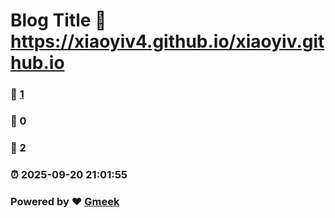 # Blog Title :link: https://xiaoyiv4.github.io/xiaoyiv.github.io 
### :page_facing_up: [1](https://xiaoyiv4.github.io/xiaoyiv.github.io/tag.html) 
### :speech_balloon: 0 
### :hibiscus: 2 
### :alarm_clock: 2025-09-20 21:01:55 
### Powered by :heart: [Gmeek](https://github.com/Meekdai/Gmeek)
